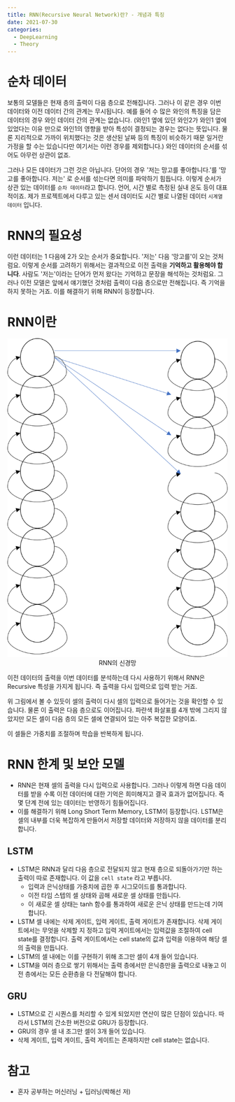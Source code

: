 ```yaml
---
title: RNN(Recursive Neural Network)란? - 개념과 특징
date: 2021-07-30
categories:
  - DeepLearning
  - Theory
---
```

# 순차 데이터

보통의 모델들은 현재 층의 출력이 다음 층으로 전해집니다. 그러나 이 같은 경우 이번 데이터와 이전 데이터 간의 관계는 무시됩니다. 예를 들어 수 많은 와인의 특징을 담은 데이터의 경우 와인 데이터 간의 관계는 없습니다. (와인1 옆에 있던 와인2가 와인1 옆에 있었다는 이유 만으로 와인1의 영향을 받아 특성이 결정되는 경우는 없다는 뜻입니다. 물론 지리적으로 가까이 위치했다는 것은 생산된 날짜 등의 특징이 비슷하기 때문 일거란 가정을 할 수는 있습니다만 여기서는 이런 경우를 제외합니다.) 와인 데이터의 순서를 섞어도 아무런 상관이 없죠. 

그러나 모든 데이터가 그런 것은 아닙니다. 단어의 경우 '저는 망고를 좋아합니다.'를 '망고를 좋아합니다. 저는' 로 순서를 섞는다면 의미를 파악하기 힘듭니다.  이렇게 순서가 상관 있는 데이터를 `순차 데이터`라고 합니다. 언어, 시간 별로 측정된 실내 온도 등이 대표적이죠. 제가 프로젝트에서 다루고 있는 센서 데이터도 시간 별로 나열된 데이터 `시계열 데이터` 입니다. 

# RNN의 필요성

이런 데이터는 1 다음에 2가 오는 순서가 중요합니다. '저는' 다음 '망고를'이 오는 것처럼요. 이렇게 순서를 고려하기 위해서는 결과적으로 이전 출력을 **기억하고 활용해야 합니다**. 사람도 '저는'이라는 단어가 먼저 왔다는 기억하고 문장을 해석하는 것처럼요. 그러나 이전 모델은 앞에서 얘기했던 것처럼 출력이 다음 층으로만 전해집니다. 즉 기억을 하지 못하는 거죠. 이를 해결하기 위해 RNN이 등장합니다. 

# RNN이란

<p align = "center">
  <img src = "/assets/images/RNN1.png"> <br/>
  RNN의 신경망
</p>

이전 데이터의 출력을 이번 데이터를 분석하는데 다시 사용하기 위해서 RNN은 Recursive 특성을 가지게 됩니다. 즉 출력을 다시 입력으로 입력 받는 거죠.

위 그림에서 볼 수 있듯이 셀의 출력이 다시 셀의 입력으로 들어가는 것을 확인할 수 있습니다. 물론 이 출력은 다음 층으로도 이어집니다. 파란색 화살표를 4개 밖에 그리지 않았지만 모든 셀이 다음 층의 모든 셀에 연결되어 있는 아주 복잡한 모양이죠. 

이 셀들은 가중치를 조절하며 학습을 반복하게 됩니다. 

# RNN 한계 및 보안 모델

- RNN은 현재 셀의 출력을 다시 입력으로 사용합니다. 그러나 이렇게 하면 다음 데이터를 받을 수록 이전 데이터에 대한 기억은 희미해지고 결국 효과가 없어집니다. 즉 몇 단계 전에 있는 데이터는 반영하기 힘들어집니다.
- 이를 해결하기 위해 Long Short Term Memory, LSTM이 등장합니다. LSTM은 셀의 내부를 더욱 복잡하게 만들어서 저장할 데이터와 저장하지 않을 데이터를 분리합니다.

## LSTM

- LSTM은 RNN과 달리 다음 층으로 전달되지 않고 현재 층으로 되돌아가기만 하는 출력이 따로 존재합니다. 이 값을 `cell state` 라고 부릅니다.
    - 입력과 은닉상태를 가중치에 곱한 후 시그모이드를 통과합니다.
    - 이전 타임 스텝의 셀 상태와 곱해 새로운 셀 상태를 만듭니다.
    - 이 새로운 셀 상태는 tanh 함수를 통과하여 새로운 은닉 상태를 만드는데 기여합니다.
- LSTM 셀 내에는 삭제 게이트, 입력 게이트, 출력 게이트가 존재합니다. 삭제 게이트에서는 무엇을 삭제할 지 정하고 입력 게이트에서는 입력값을 조절하여 cell state를 결정합니다. 출력 게이트에서는 cell state의 값과 입력을 이용하여 해당 셀의 출력을 만듭니다.
- LSTM의 셀 내에는 이를 구현하기 위해 조그만 셀이 4개 들어 있습니다.
- LSTM을 여러 층으로 쌓기 위해서는 출력 층에서만 은닉층만을 출력으로 내놓고 이전 층에서는 모든 순환층을 다 전달해야 합니다.

## GRU

- LSTM으로 긴 시퀀스를 처리할 수 있게 되었지만 연산이 많은 단점이 있습니다. 따라서 LSTM의 간소한 버전으로 GRU가 등장합니다.
- GRU의 경우 셀 내 조그만 셀이 3개 들어 있습니다.
- 삭제 게이트, 입력 게이트, 출력 게이트는 존재하지만 cell state는 없습니다.

# 참고

- 혼자 공부하는 머신러닝 + 딥러닝(박해선 저)
